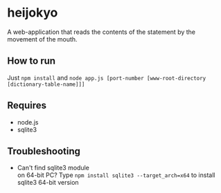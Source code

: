 heijokyo
========

A web-application that reads the contents of the statement by the movement of the mouth.

How to run
---
Just `npm install` and `node app.js [port-number [www-root-directory [dictionary-table-name]]]`

Requires
---
* node.js
* sqlite3
 
Troubleshooting
---
* Can't find sqlite3 module  
    on 64-bit PC?
    Type `npm install sqlite3 --target_arch=x64` to install sqlite3 64-bit version


